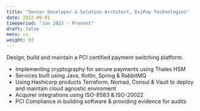 ```yaml
---
title: "Senior Developer & Solution Architect, ExiPay Technologies"
date: 2022-06-01
timeperiod: "Jun 2022 - Present"
draft: false
menu: cv
weight: 93
---
```


Design, build and maintain a PCI certified payment switching platform.
<!--more-->
- Implementing cryptography for secure payments using Thales HSM
- Services built using Java, Kotlin, Spring & RabbitMQ
- Using Hashicorp products Terraform, Nomad, Consul & Vault to deploy and maintain cloud agnostic enviroment
- Acquirer integrations using ISO-8583 & ISO-20022
- PCI Compliance in building software & providing evidence for audits
